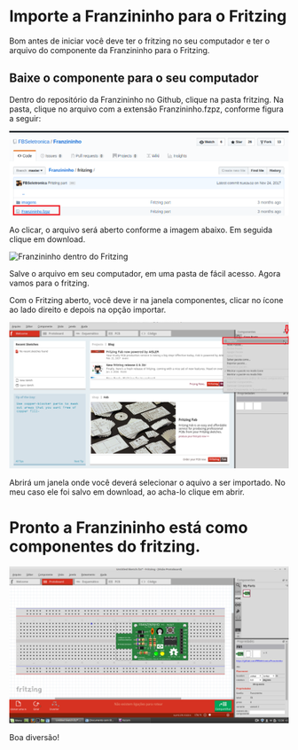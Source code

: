 # Importe a Franzininho para o Fritzing

Bom antes de iniciar você deve ter o fritzing no seu computador e ter o arquivo do componente da Franzininho para o Fritzing. 

## Baixe o componente para o seu computador

Dentro do repositório da Franzininho no Github, clique na pasta fritzing. Na pasta, clique  no  arquivo com a extensão Franzininho.fzpz, conforme figura a seguir:

![Franzininho dentro do Fritzing](https://github.com/Franzininho/fritzing/blob/master/images_tutorial/image2.png)



Ao clicar, o arquivo será aberto conforme a imagem abaixo. Em seguida  clique em download.

![Franzininho dentro do Fritzing](hhttps://github.com/Franzininho/fritzing/blob/master/images_tutorial/image3.png)


Salve o arquivo em seu computador, em uma pasta de fácil acesso. Agora vamos para o fritzing.

Com o Fritzing aberto, você deve ir na janela componentes, clicar no ícone ao lado direito e depois na opção importar.

![Franzininho dentro do Fritzing](https://github.com/Franzininho/fritzing/blob/master/images_tutorial/image4.png)


Abrirá um janela onde você deverá selecionar o aquivo a ser importado. No meu caso ele foi salvo em download, ao acha-lo clique em abrir. 

# Pronto a Franzininho está como componentes do fritzing.

![Franzininho dentro do Fritzing](https://github.com/Franzininho/fritzing/blob/master/images_tutorial/image1.png)


Boa diversão!
